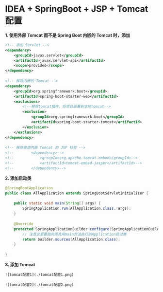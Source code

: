 # IDEA + SpringBoot + JSP + Tomcat 配置

**1. 使用外部 Tomcat 而不是 Spring Boot 内嵌的 Tomcat 时，添加**

```xml
<!-- 添加 Servlet -->
<dependency>
	<groupId>javax.servlet</groupId>
	<artifactId>javax.servlet-api</artifactId>
	<scope>provided</scope>
</dependency>
		
<!-- 移除内嵌的 Tomcat -->		
<dependency>
	<groupId>org.springframework.boot</groupId>
    <artifactId>spring-boot-starter-web</artifactId>
    <exclusions>
		<!--移除tomcat插件，将项目部署到本地tomcat-->
        <exclusion>
			<groupId>org.springframework.boot</groupId>
			<artifactId>spring-boot-starter-tomcat</artifactId>
		</exclusion>
	</exclusions>
</dependency>

<!-- 移除使用内嵌 Tomcat 的 JSP 标签 -->
<!--        <dependency>-->
<!--            <groupId>org.apache.tomcat.embed</groupId>-->
<!--            <artifactId>tomcat-embed-jasper</artifactId>-->
<!--        </dependency>-->
```

**2. 添加启动类**

```java
@SpringBootApplication
public class AllApplication extends SpringBootServletInitializer {

    public static void main(String[] args) {
        SpringApplication.run(AllApplication.class, args);
    }

    @Override
    protected SpringApplicationBuilder configure(SpringApplicationBuilder builder) {
        // 注意这里要指向原先用main方法执行的Application启动类
        return builder.sources(AllApplication.class);
    }

}
```

**3. 添加 Tomcat**

	![tomcat配置1](./tomcat配置1.png)
	
	![tomcat配置2](./tomcat配置2.png)
